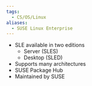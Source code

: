 ```yaml
---
tags:
  - CS/OS/Linux
aliases:
  - SUSE Linux Enterprise
---
```


- SLE available in two editions
	- Server (SLES)
	- Desktop (SLED)
- Supports many architectures
- SUSE Package Hub
- Maintained by SUSE